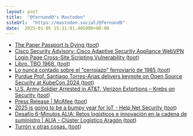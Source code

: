 ```yaml
---
layout: post
title:  "@fernand0's Mastodon"
siteUrl:  "https://mastodon.social/@fernand0"
date:  2025-01-05 15:31:01.405000+00:00
---
```

*  [The Paper Passport Is Dying ](https://www.wired.com/story/the-paper-passport-is-dying) ([toot](https://mastodon.social/@fernand0/113776463800047990))
*  [Cisco Security Advisory: Cisco Adaptive Security Appliance WebVPN Login Page Cross-Site Scripting Vulnerability ](https://sec.cloudapps.cisco.com/security/center/content/CiscoSecurityAdvisory/cisco-sa-CVE-2014-212) ([toot](https://mastodon.social/@fernand0/113775837727614211))
*  [Libro. TBO 1968. ](https://fotografiasenmovimiento.wordpress.com/2025/01/05/libro-tbo-1968) ([toot](https://mastodon.social/@fernand0/113775730709374518))
*  [Lo nunca contado sobre el “cerrojazo” ferroviario de 1985 ](https://pablogg1.wordpress.com/2021/07/07/lo-nunca-contado-sobre-el-cerrojazo-ferroviario-de-1985) ([toot](https://mastodon.social/@fernand0/113775469546346758))
*  [Purdue Prof. Santiago Torres-Arias delivers keynote on Open Source Security at KubeCon 2024 ](https://engineering.purdue.edu/ECE/News/2024/purdue-prof-santiago-torres-arias-delivers-keynote-on-open-source-security-at-kubecon-202) ([toot](https://mastodon.social/@fernand0/113775260441554606))
*  [U.S. Army Soldier Arrested in AT&T, Verizon Extortions – Krebs on Security ](https://krebsonsecurity.com/2024/12/u-s-army-soldier-arrested-in-att-verizon-extortions) ([toot](https://mastodon.social/@fernand0/113775011105010853))
*  [Press Release \| McAfee  ](https://www.mcafee.com/es-es/consumer-corporate/newsroom/press-releases/press-release.html?news_id=9e361a3d-e2b0-4796-a8f6-6ee9245eb484) ([toot](https://mastodon.social/@fernand0/113774004268047678))
*  [2025 is going to be a bumpy year for IoT - Help Net Security ](https://www.helpnetsecurity.com/2024/12/24/iot-2025-security) ([toot](https://mastodon.social/@fernand0/113773322308812937))
*  [Desafío 6-Minutos ALIA: Retos logísticos e innovación en la cadena de suministro \| ALIA - Clúster Logístico Aragón ](https://aliaragon.es/evento/desafio-6-minutos-alia-retos-logisticos-e-innovacion-en-la-cadena-de-suministro) ([toot](https://mastodon.social/@fernand0/113771400144320866))
*  [Turrón y otras cosas. ](https://avecesunafoto.wordpress.com/2025/01/04/turron-y-otras-cosas) ([toot](https://mastodon.social/@fernand0/113771357994254128))
